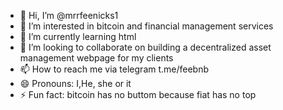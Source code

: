 - 👋 Hi, I’m @mrrfeenicks1
- 👀 I’m interested in bitcoin and financial management services
- 🌱 I’m currently learning html
- 💞️ I’m looking to collaborate on building a decentralized asset management webpage for my clients 
- 📫 How to reach me via telegram t.me/feebnb
- 😄 Pronouns: I,He, she or it 
- ⚡ Fun fact: bitcoin has no buttom because fiat has no top

<!---
mrrfeenicks1/mrrfeenicks1 is a ✨ special ✨ repository because its `README.md` (this file) appears on your GitHub profile.
You can click the Preview link to take a look at your changes.
--->
